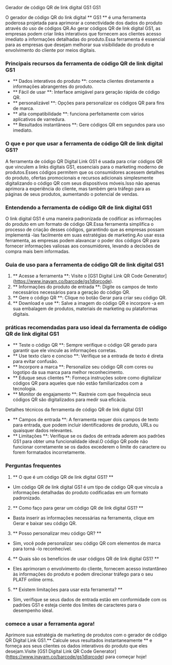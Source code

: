 Gerador de código QR de link digital GS1 GS1

O gerador de código QR do link digital ** GS1 ** é uma ferramenta poderosa projetada para aprimorar a conectividade dos dados do produto através do uso de códigos QR.Ao gerar códigos QR de link digital GS1, as empresas podem criar links interativos que fornecem aos clientes acesso imediato a informações detalhadas do produto.Essa ferramenta é essencial para as empresas que desejam melhorar sua visibilidade do produto e envolvimento do cliente por meios digitais.

### Principais recursos da ferramenta de código QR de link digital GS1

- ** Dados interativos do produto **: conecta clientes diretamente a informações abrangentes do produto.
- ** Fácil de usar **: Interface amigável para geração rápida de código QR.
- ** personalizável **: Opções para personalizar os códigos QR para fins de marca.
- ** alta compatibilidade **: funciona perfeitamente com vários aplicativos de varredura.
- ** Resultados instantâneos **: Gere códigos QR em segundos para uso imediato.

### O que e por que usar a ferramenta de código QR de link digital GS1?

A ferramenta de código QR Digital Link GS1 é usada para criar códigos QR que vinculem a links digitais GS1, essenciais para o marketing moderno de produtos.Esses códigos permitem que os consumidores acessem detalhes do produto, ofertas promocionais e recursos adicionais simplesmente digitalizando o código QR com seus dispositivos móveis.Isso não apenas aprimora a experiência do cliente, mas também gera tráfego para as páginas de seus produtos, aumentando o potencial de vendas.

### Entendendo a ferramenta de código QR de link digital GS1

O link digital GS1 é uma maneira padronizada de codificar as informações do produto em um formato de código QR.Essa ferramenta simplifica o processo de criação desses códigos, garantindo que as empresas possam implementá -las facilmente em suas estratégias de marketing.Ao usar essa ferramenta, as empresas podem alavancar o poder dos códigos QR para fornecer informações valiosas aos consumidores, levando a decisões de compra mais bem informadas.

### Guia de uso para a ferramenta de código QR de link digital GS1

1. ** Acesse a ferramenta **: Visite o [GS1 Digital Link QR Code Generator] (https://www.inayam.co/barcode/gs1dlqrcode).
2. ** Informações do produto de entrada **: Digite os campos de texto necessários necessários para a geração do código QR.
3. ** Gere o código QR **: Clique no botão Gerar para criar seu código QR.
4. ** Download e use **: Salve a imagem do código QR e incorpore -a em sua embalagem de produtos, materiais de marketing ou plataformas digitais.

### práticas recomendadas para uso ideal da ferramenta de código QR de link digital GS1

- ** Teste o código QR **: Sempre verifique o código QR gerado para garantir que ele vincule as informações corretas.
- ** Use texto claro e conciso **: Verifique se a entrada de texto é direta para evitar confusão.
- ** Incorpore a marca **: Personalize seu código QR com cores ou logotipo da sua marca para melhor reconhecimento.
- ** Eduque seus clientes **: Forneça instruções sobre como digitalizar códigos QR para aqueles que não estão familiarizados com a tecnologia.
- ** Monitor de engajamento **: Rastreie com que frequência seus códigos QR são digitalizados para medir sua eficácia.

Detalhes técnicos da ferramenta de código QR de link digital GS1

- ** Campos de entrada **: A ferramenta requer dois campos de texto para entrada, que podem incluir identificadores de produto, URLs ou quaisquer dados relevantes.
- ** Limitações **: Verifique se os dados de entrada aderem aos padrões GS1 para obter uma funcionalidade ideal.O código QR pode não funcionar corretamente se os dados excederem o limite do caractere ou forem formatados incorretamente.

### Perguntas frequentes

1. ** O que é um código QR de link digital GS1? **
- Um código QR de link digital GS1 é um tipo de código QR que vincula a informações detalhadas do produto codificadas em um formato padronizado.

2. ** Como faço para gerar um código QR de link digital GS1? **
- Basta inserir as informações necessárias na ferramenta, clique em Gerar e baixar seu código QR.

3. ** Posso personalizar meu código QR? **
- Sim, você pode personalizar seu código QR com elementos de marca para torná -lo reconhecível.

4. ** Quais são os benefícios de usar códigos QR de link digital GS1? **
- Eles aprimoram o envolvimento do cliente, fornecem acesso instantâneo às informações do produto e podem direcionar tráfego para o seu PLATF online orms.

5. ** Existem limitações para usar esta ferramenta? **
- Sim, verifique se seus dados de entrada estão em conformidade com os padrões GS1 e esteja ciente dos limites de caracteres para o desempenho ideal.

### comece a usar a ferramenta agora!

Aprimore sua estratégia de marketing de produtos com o gerador de código QR Digital Link GS1.** Calcule seus resultados instantaneamente ** e forneça aos seus clientes os dados interativos do produto que eles desejam.Visite [GS1 Digital Link QR Code Generator] (https://www.inayam.co/barcode/gs1dlqrcode) para começar hoje!